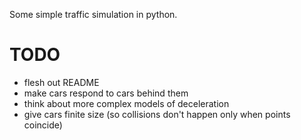 Some simple traffic simulation in python.

# TODO
- flesh out README
- make cars respond to cars behind them
- think about more complex models of deceleration
- give cars finite size (so collisions don't happen only when points coincide)
